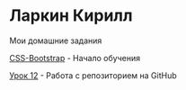 

# Ларкин Кирилл
Мои домашние задания

[CSS-Bootstrap](https://KiryaLar.github.io/CSS-Bootstrap/) - Начало обучения

[Урок 12](https://KiryaLar.github.io/lesson_12/ "Моя ДЗ") - Работа с репозиторием на GitHub

